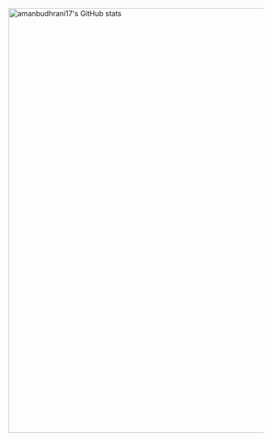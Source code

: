 <a href="https://quine.sh/profile/amanbudhrani17"><img src="https://stats.quine.sh/amanbudhrani17/github" alt="amanbudhrani17's GitHub stats" width="840px"></a>
